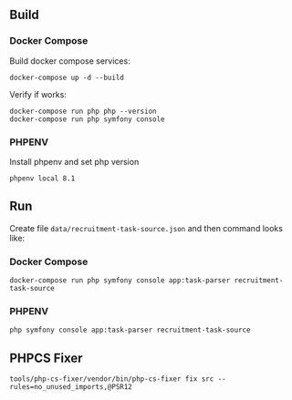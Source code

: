 
## Build
### Docker Compose

Build docker compose services:
```
docker-compose up -d --build
```

Verify if works:
```
docker-compose run php php --version
docker-compose run php symfony console
```

### PHPENV

Install  phpenv and set php version
```
phpenv local 8.1
```

## Run

Create file `data/recruitment-task-source.json` and then command looks like:

### Docker Compose
```
docker-compose run php symfony console app:task-parser recruitment-task-source
```

### PHPENV

```
php symfony console app:task-parser recruitment-task-source
```


## PHPCS Fixer

```
tools/php-cs-fixer/vendor/bin/php-cs-fixer fix src --rules=no_unused_imports,@PSR12
```
